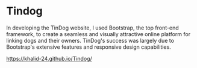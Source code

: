 # Tindog
In developing the TinDog website, I used Bootstrap, the top front-end framework, to create a seamless and visually attractive online platform for linking dogs and their owners. TinDog's success was largely due to Bootstrap's extensive features and responsive design capabilities.

https://khalid-24.github.io/Tindog/
